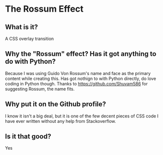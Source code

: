 # The Rossum Effect

## What is it?
A CSS overlay transition

## Why the "Rossum" effect? Has it got anything to do with Python?
Because I was using Guido Von Rossum's name and face as the primary content while creating this. Has got nothign to with Python directly, do love coding in Python though. Thanks to https://github.com/Shuvam586 for suggesting Rossum, the name fits.

## Why put it on the Github profile?
I know it isn't a big deal, but it is one of the few decent pieces of CSS code I have ever written without any help from Stackoverflow.

## Is it that good?
Yes
